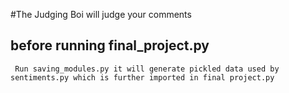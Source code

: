 #The Judging Boi will judge your comments

## before running final_project.py 
    
     Run saving_modules.py it will generate pickled data used by sentiments.py which is further imported in final project.py